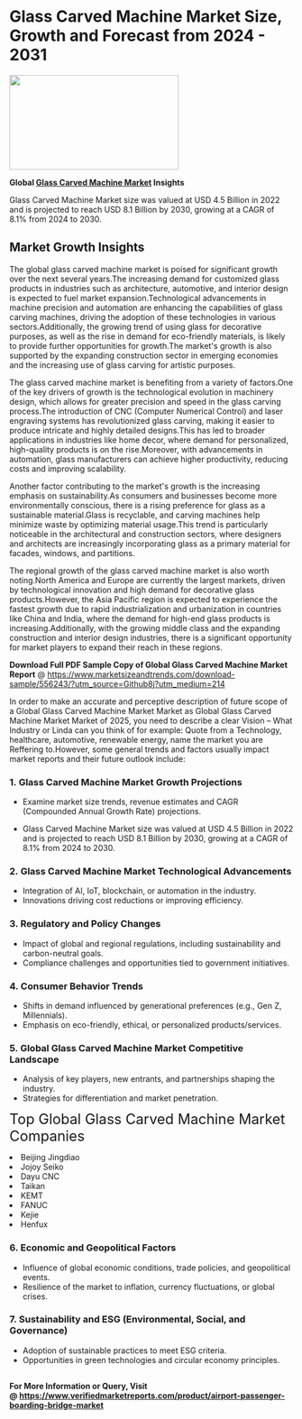 <H1>Glass Carved Machine Market Size, Growth and Forecast from 2024 - 2031</H1><img class="aligncenter size-medium wp-image-584254" src="https://thirdeyenews.in/wp-content/uploads/2024/09/Global-Market-Research-300x168.jpeg" alt="" width="300" height="168" /><p><strong>Global&nbsp;<a href="https://www.marketsizeandtrends.com/download-sample/556243/?utm_source=Github8j?utm_medium=214">Glass Carved Machine Market</a> Insights</strong></p><p>Glass Carved Machine Market size was valued at USD 4.5 Billion in 2022 and is projected to reach USD 8.1 Billion by 2030, growing at a CAGR of 8.1% from 2024 to 2030.</p><p><h2>Market Growth Insights</h2> <p>The global glass carved machine market is poised for significant growth over the next several years.The increasing demand for customized glass products in industries such as architecture, automotive, and interior design is expected to fuel market expansion.Technological advancements in machine precision and automation are enhancing the capabilities of glass carving machines, driving the adoption of these technologies in various sectors.Additionally, the growing trend of using glass for decorative purposes, as well as the rise in demand for eco-friendly materials, is likely to provide further opportunities for growth.The market's growth is also supported by the expanding construction sector in emerging economies and the increasing use of glass carving for artistic purposes.</p> <p>The glass carved machine market is benefiting from a variety of factors.One of the key drivers of growth is the technological evolution in machinery design, which allows for greater precision and speed in the glass carving process.The introduction of CNC (Computer Numerical Control) and laser engraving systems has revolutionized glass carving, making it easier to produce intricate and highly detailed designs.This has led to broader applications in industries like home decor, where demand for personalized, high-quality products is on the rise.Moreover, with advancements in automation, glass manufacturers can achieve higher productivity, reducing costs and improving scalability.</p> <p>Another factor contributing to the market's growth is the increasing emphasis on sustainability.As consumers and businesses become more environmentally conscious, there is a rising preference for glass as a sustainable material.Glass is recyclable, and carving machines help minimize waste by optimizing material usage.This trend is particularly noticeable in the architectural and construction sectors, where designers and architects are increasingly incorporating glass as a primary material for facades, windows, and partitions.</p> <p>The regional growth of the glass carved machine market is also worth noting.North America and Europe are currently the largest markets, driven by technological innovation and high demand for decorative glass products.However, the Asia Pacific region is expected to experience the fastest growth due to rapid industrialization and urbanization in countries like China and India, where the demand for high-end glass products is increasing.Additionally, with the growing middle class and the expanding construction and interior design industries, there is a significant opportunity for market players to expand their reach in these regions.</p> <p><span class=""><strong>Download Full PDF Sample Copy of Global Glass Carved Machine Market Report</strong> @ <a href="https://www.marketsizeandtrends.com/download-sample/556243/?utm_source=Github8j?utm_medium=214" target="_blank">https://www.marketsizeandtrends.com/download-sample/556243/?utm_source=Github8j?utm_medium=214</a></span></p><p>In order to make an accurate and perceptive description of future scope of a Global&nbsp;Glass Carved Machine Market Market as Global&nbsp;Glass Carved Machine Market Market of 2025, you need to describe a clear Vision &ndash; What Industry or Linda can you think of for example: Quote from a Technology, healthcare, automotive, renewable energy, name the market you are Reffering to.However, some general trends and factors usually impact market reports and their future outlook include:</p><h3>1.&nbsp;<strong>Glass Carved Machine Market Growth Projections</strong></h3><ul><li>Examine market size trends, revenue estimates and CAGR (Compounded Annual Growth Rate) projections.</li><li><p>Glass Carved Machine Market size was valued at USD 4.5 Billion in 2022 and is projected to reach USD 8.1 Billion by 2030, growing at a CAGR of 8.1% from 2024 to 2030.</p></li></ul><h3>2.&nbsp;<strong>Glass Carved Machine Market Technological Advancements</strong></h3><ul><li>Integration of AI, IoT, blockchain, or automation in the industry.</li><li>Innovations driving cost reductions or improving efficiency.</li></ul><h3>3.&nbsp;<strong>Regulatory and Policy Changes</strong></h3><ul><li>Impact of global and regional regulations, including sustainability and carbon-neutral goals.</li><li>Compliance challenges and opportunities tied to government initiatives.</li></ul><h3>4.&nbsp;<strong>Consumer Behavior Trends</strong></h3><ul><li>Shifts in demand influenced by generational preferences (e.g., Gen Z, Millennials).</li><li>Emphasis on eco-friendly, ethical, or personalized products/services.</li></ul><h3>5.&nbsp;<strong>Global Glass Carved Machine Market Competitive Landscape</strong></h3><ul><li>Analysis of key players, new entrants, and partnerships shaping the industry.</li><li>Strategies for differentiation and market penetration.</li></ul><p data-pm-slice="1 1 []"><span style="color: inherit; font-family: inherit; font-size: 25px;">Top Global Glass Carved Machine Market Companies</span></p><div class="" data-test-id=""><p><li>Beijing Jingdiao</li><li> Jojoy Seiko</li><li> Dayu CNC</li><li> Taikan</li><li> KEMT</li><li> FANUC</li><li> Kejie</li><li> Henfux</li></p></div><h3>6.&nbsp;<strong>Economic and Geopolitical Factors</strong></h3><ul><li>Influence of global economic conditions, trade policies, and geopolitical events.</li><li>Resilience of the market to inflation, currency fluctuations, or global crises.</li></ul><h3>7.&nbsp;<strong>Sustainability and ESG (Environmental, Social, and Governance)</strong></h3><ul><li>Adoption of sustainable practices to meet ESG criteria.</li><li>Opportunities in green technologies and circular economy principles.</li></ul><h2><strong style="font-size: 14px;">For More Information or Query, Visit @&nbsp;</strong><a style="background-color: #ffffff; font-size: 14px;" href="https://www.marketsizeandtrends.com/report/glass-carved-machine-market/" target="_blank">https://www.verifiedmarketreports.com/product/airport-passenger-boarding-bridge-market</a></h2>